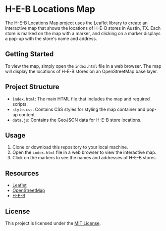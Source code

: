 # H-E-B Locations Map

The H-E-B Locations Map project uses the Leaflet library to create an interactive map that shows the locations of H-E-B stores in Austin, TX. Each store is marked on the map with a marker, and clicking on a marker displays a pop-up with the store's name and address.

## Getting Started

To view the map, simply open the `index.html` file in a web browser. The map will display the locations of H-E-B stores on an OpenStreetMap base layer.

## Project Structure

- `index.html`: The main HTML file that includes the map and required scripts.
- `style.css`: Contains CSS styles for styling the map container and pop-up content.
- `data.js`: Contains the GeoJSON data for H-E-B store locations.

## Usage

1. Clone or download this repository to your local machine.
2. Open the `index.html` file in a web browser to view the interactive map.
3. Click on the markers to see the names and addresses of H-E-B stores.

## Resources

- [Leaflet](https://leafletjs.com)
- [OpenStreetMap](https://www.openstreetmap.org/)
- [H-E-B](https://www.heb.com/)

## License

This project is licensed under the [MIT License](LICENSE).
